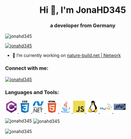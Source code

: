 <h1 align="center">Hi 👋, I'm JonaHD345</h1>
<h3 align="center">a developer from Germany</h3>

<p align="left"> <img src="https://komarev.com/ghpvc/?username=jonahd345&label=Profile%20views&color=0e75b6&style=flat" alt="jonahd345" /> </p>

<p align="left"> <a href="https://github.com/ryo-ma/github-profile-trophy"><img src="https://github-profile-trophy.vercel.app/?username=jonahd345" alt="jonahd345" /></a> </p>

- 🔭 I’m currently working on [nature-build.net | Network](https://nature-build.net/)

<h3 align="left">Connect with me:</h3>
<p align="left">
<a href="https://instagram.com/jonahd345" target="blank"><img align="center" src="https://raw.githubusercontent.com/rahuldkjain/github-profile-readme-generator/master/src/images/icons/Social/instagram.svg" alt="jonahd345" height="30" width="40" /></a>
</p>

<h3 align="left">Languages and Tools:</h3>
<p align="left"> <a href="https://www.w3schools.com/cs/" target="_blank" rel="noreferrer"> <img src="https://raw.githubusercontent.com/devicons/devicon/master/icons/csharp/csharp-original.svg" alt="csharp" width="40" height="40"/> </a> <a href="https://www.w3schools.com/css/" target="_blank" rel="noreferrer"> <img src="https://raw.githubusercontent.com/devicons/devicon/master/icons/css3/css3-original-wordmark.svg" alt="css3" width="40" height="40"/> </a> <a href="https://dotnet.microsoft.com/" target="_blank" rel="noreferrer"> <img src="https://raw.githubusercontent.com/devicons/devicon/master/icons/dot-net/dot-net-original-wordmark.svg" alt="dotnet" width="40" height="40"/> </a> <a href="https://www.w3.org/html/" target="_blank" rel="noreferrer"> <img src="https://raw.githubusercontent.com/devicons/devicon/master/icons/html5/html5-original-wordmark.svg" alt="html5" width="40" height="40"/> </a> <a href="https://www.java.com" target="_blank" rel="noreferrer"> <img src="https://raw.githubusercontent.com/devicons/devicon/master/icons/java/java-original.svg" alt="java" width="40" height="40"/> </a> <a href="https://developer.mozilla.org/en-US/docs/Web/JavaScript" target="_blank" rel="noreferrer"> <img src="https://raw.githubusercontent.com/devicons/devicon/master/icons/javascript/javascript-original.svg" alt="javascript" width="40" height="40"/> </a> <a href="https://www.linux.org/" target="_blank" rel="noreferrer"> <img src="https://raw.githubusercontent.com/devicons/devicon/master/icons/linux/linux-original.svg" alt="linux" width="40" height="40"/> </a> <a href="https://www.mysql.com/" target="_blank" rel="noreferrer"> <img src="https://raw.githubusercontent.com/devicons/devicon/master/icons/mysql/mysql-original-wordmark.svg" alt="mysql" width="40" height="40"/> </a> <a href="https://www.php.net" target="_blank" rel="noreferrer"> <img src="https://raw.githubusercontent.com/devicons/devicon/master/icons/php/php-original.svg" alt="php" width="40" height="40"/> </a> </p>

<p><img align="left" src="https://github-readme-stats.vercel.app/api/top-langs?username=jonahd345&show_icons=true&locale=en&layout=compact" alt="jonahd345" /></p>

<p>&nbsp;<img align="center" src="https://github-readme-stats.vercel.app/api?username=jonahd345&show_icons=true&locale=en" alt="jonahd345" /></p>

<p><img align="center" src="https://github-readme-streak-stats.herokuapp.com/?user=jonahd345&" alt="jonahd345" /></p>
<!---
# 💫 About Me:
HeyHo 👋, I’m @JonaHD345<br><br>and I make minecraft plugins and windows applications. <br>I'm learning programming with java and c#.  


## 🌐 Socials:
[![Discord](https://img.shields.io/badge/Discord-%237289DA.svg?logo=discord&logoColor=white)](https://nature-build.net/discord) [![Instagram](https://img.shields.io/badge/Instagram-%23E4405F.svg?logo=Instagram&logoColor=white)](https://instagram.com/jonahd345) 

# 💻 Tech Stack:
![C#](https://img.shields.io/badge/c%23-%23239120.svg?style=for-the-badge&logo=c-sharp&logoColor=white) ![Java](https://img.shields.io/badge/java-%23ED8B00.svg?style=for-the-badge&logo=java&logoColor=white) ![HTML5](https://img.shields.io/badge/html5-%23E34F26.svg?style=for-the-badge&logo=html5&logoColor=white) ![CSS3](https://img.shields.io/badge/css3-%231572B6.svg?style=for-the-badge&logo=css3&logoColor=white) ![JavaScript](https://img.shields.io/badge/javascript-%23323330.svg?style=for-the-badge&logo=javascript&logoColor=%23F7DF1E) ![MySQL](https://img.shields.io/badge/mysql-%2300f.svg?style=for-the-badge&logo=mysql&logoColor=white) ![PHP](https://img.shields.io/badge/php-%23777BB4.svg?style=for-the-badge&logo=php&logoColor=white)
# 📊 GitHub Stats:
![](https://github-readme-stats.vercel.app/api?username=JonaHD345&theme=dark&hide_border=false&include_all_commits=true&count_private=true)<br/>
![](https://github-readme-streak-stats.herokuapp.com/?user=JonaHD345&theme=dark&hide_border=false)<br/>
![](https://github-readme-stats.vercel.app/api/top-langs/?username=JonaHD345&theme=dark&hide_border=false&include_all_commits=true&count_private=true&layout=compact)

[![](https://visitcount.itsvg.in/api?id=JonaHD345&icon=0&color=3)](https://visitcount.itsvg.in)


JonaHD345/JonaHD345 is a ✨ special ✨ repository because its `README.md` (this file) appears on your GitHub profile.
You can click the Preview link to take a look at your changes.
- 👀 I’m interested in ...
- 🌱 I’m currently learning ...
- 💞️ I’m looking to collaborate on ...
- 📫 How to reach me ...
--->
